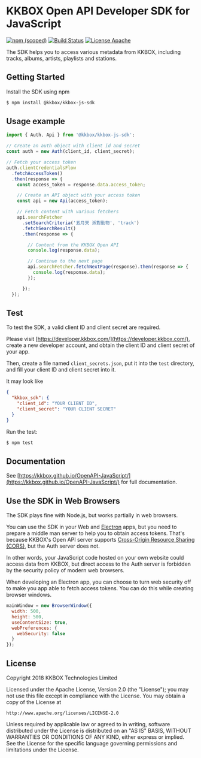 # KKBOX Open API Developer SDK for JavaScript

[![npm (scoped)](https://img.shields.io/npm/v/@kkbox/kkbox-js-sdk.svg)](https://www.npmjs.com/package/@kkbox/kkbox-js-sdk)
[![Build Status](https://travis-ci.org/KKBOX/OpenAPI-JavaScript.svg?branch=master)](https://travis-ci.org/KKBOX/OpenAPI-JavaScript)
[![License Apache](https://img.shields.io/badge/license-Apache-green.svg?style=flat)](https://raw.githubusercontent.com/KKBOX/OpenAPI-JavaScript/master/LICENSE.txt)

The SDK helps you to access various metadata from KKBOX, including tracks, albums, artists, playlists and stations.

## Getting Started

Install the SDK using npm

```bash
$ npm install @kkbox/kkbox-js-sdk
```

## Usage example
```js
import { Auth, Api } from '@kkbox/kkbox-js-sdk';

// Create an auth object with client id and secret
const auth = new Auth(client_id, client_secret);

// Fetch your access token
auth.clientCredentialsFlow
  .fetchAccessToken()
  .then(response => {
    const access_token = response.data.access_token;

    // Create an API object with your access token
    const api = new Api(access_token);

    // Fetch content with various fetchers
    api.searchFetcher
      .setSearchCriteria('五月天 派對動物', 'track')
      .fetchSearchResult()
      .then(response => {

        // Content from the KKBOX Open API
        console.log(response.data);

        // Continue to the next page
        api.searchFetcher.fetchNextPage(response).then(response => {
          console.log(response.data);
        });

      });
  });
```

## Test

To test the SDK, a valid client ID and client secret are required.

Please visit [https://developer.kkbox.com/](https://developer.kkbox.com/), create a new developer account, and obtain the client ID and client secret of your app.

Then, create a file named `client_secrets.json`, put it into the `test` directory, and fill your client ID and client secret into it.

It may look like

```json
{
  "kkbox_sdk": {
    "client_id": "YOUR CLIENT ID",
    "client_secret": "YOUR CLIENT SECRET"
  }
}
```

Run the test:
``` bash
$ npm test
```

## Documentation

See [https://kkbox.github.io/OpenAPI-JavaScript/](https://kkbox.github.io/OpenAPI-JavaScript/) for full documentation.

## Use the SDK in Web Browsers

The SDK plays fine with Node.js, but works partially in web browsers.

You can use the SDK in your Web and [Electron](https://electronjs.org) apps, but you need to prepare a middle man server to help you to obtain access tokens. That's because KKBOX's Open API server supports [Cross-Origin Resource Sharing (CORS)](https://developer.mozilla.org/en-US/docs/Web/HTTP/CORS), but the Auth server does not.

In other words, your JavaScript code hosted on your own website could access data from KKBOX, but direct access to the Auth server is forbidden by the security policy of modern web browsers.

When developing an Electron app, you can choose to turn web security off to make you app able to fetch access tokens. You can do this while creating browser windows.

```js
mainWindow = new BrowserWindow({
  width: 500,
  height: 500,
  useContentSize: true,
  webPreferences: {
    webSecurity: false
  }
});
```

## License

Copyright 2018 KKBOX Technologies Limited

Licensed under the Apache License, Version 2.0 (the "License");
you may not use this file except in compliance with the License.
You may obtain a copy of the License at

    http://www.apache.org/licenses/LICENSE-2.0

Unless required by applicable law or agreed to in writing, software
distributed under the License is distributed on an "AS IS" BASIS,
WITHOUT WARRANTIES OR CONDITIONS OF ANY KIND, either express or implied.
See the License for the specific language governing permissions and
limitations under the License.
